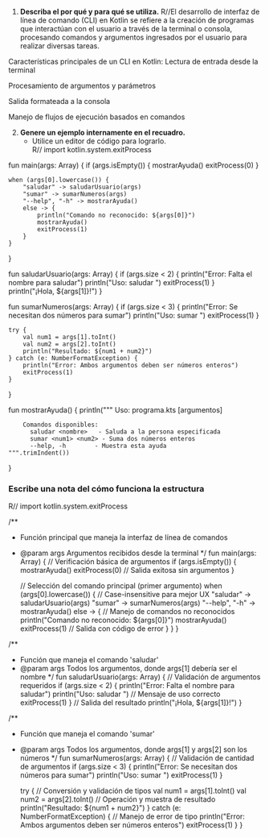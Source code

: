
1. **Describa el por qué y para qué se utiliza.** 
R//El desarrollo de interfaz de línea de comando (CLI) en Kotlin se refiere a la creación de programas que interactúan con el usuario a través de la terminal o consola, procesando comandos y argumentos ingresados por el usuario para realizar diversas tareas.

Características principales de un CLI en Kotlin:
Lectura de entrada desde la terminal

Procesamiento de argumentos y parámetros

Salida formateada a la consola

Manejo de flujos de ejecución basados en comandos

2. **Genere un ejemplo internamente en el recuadro.**  
   - Utilice un editor de código para lograrlo.  
R//
import kotlin.system.exitProcess

fun main(args: Array<String>) {
    if (args.isEmpty()) {
        mostrarAyuda()
        exitProcess(0)
    }

    when (args[0].lowercase()) {
        "saludar" -> saludarUsuario(args)
        "sumar" -> sumarNumeros(args)
        "--help", "-h" -> mostrarAyuda()
        else -> {
            println("Comando no reconocido: ${args[0]}")
            mostrarAyuda()
            exitProcess(1)
        }
    }
}

fun saludarUsuario(args: Array<String>) {
    if (args.size < 2) {
        println("Error: Falta el nombre para saludar")
        println("Uso: saludar <nombre>")
        exitProcess(1)
    }
    println("¡Hola, ${args[1]}!")
}

fun sumarNumeros(args: Array<String>) {
    if (args.size < 3) {
        println("Error: Se necesitan dos números para sumar")
        println("Uso: sumar <num1> <num2>")
        exitProcess(1)
    }
    
    try {
        val num1 = args[1].toInt()
        val num2 = args[2].toInt()
        println("Resultado: ${num1 + num2}")
    } catch (e: NumberFormatException) {
        println("Error: Ambos argumentos deben ser números enteros")
        exitProcess(1)
    }
}

fun mostrarAyuda() {
    println("""
        Uso: programa.kts <comando> [argumentos]
        
        Comandos disponibles:
          saludar <nombre>   - Saluda a la persona especificada
          sumar <num1> <num2> - Suma dos números enteros
          --help, -h        - Muestra esta ayuda
    """.trimIndent())
}




### Escribe una nota del cómo funciona la estructura  
R//
import kotlin.system.exitProcess

/**
 * Función principal que maneja la interfaz de línea de comandos
 * @param args Argumentos recibidos desde la terminal
 */
fun main(args: Array<String>) {
    // Verificación básica de argumentos
    if (args.isEmpty()) {
        mostrarAyuda()
        exitProcess(0)  // Salida exitosa sin argumentos
    }

    // Selección del comando principal (primer argumento)
    when (args[0].lowercase()) {  // Case-insensitive para mejor UX
        "saludar" -> saludarUsuario(args)
        "sumar" -> sumarNumeros(args)
        "--help", "-h" -> mostrarAyuda()
        else -> {
            // Manejo de comandos no reconocidos
            println("Comando no reconocido: ${args[0]}")
            mostrarAyuda()
            exitProcess(1)  // Salida con código de error
        }
    }
}

/**
 * Función que maneja el comando 'saludar'
 * @param args Todos los argumentos, donde args[1] debería ser el nombre
 */
fun saludarUsuario(args: Array<String>) {
    // Validación de argumentos requeridos
    if (args.size < 2) {
        println("Error: Falta el nombre para saludar")
        println("Uso: saludar <nombre>")  // Mensaje de uso correcto
        exitProcess(1)
    }
    // Salida del resultado
    println("¡Hola, ${args[1]}!")
}

/**
 * Función que maneja el comando 'sumar'
 * @param args Todos los argumentos, donde args[1] y args[2] son los números
 */
fun sumarNumeros(args: Array<String>) {
    // Validación de cantidad de argumentos
    if (args.size < 3) {
        println("Error: Se necesitan dos números para sumar")
        println("Uso: sumar <num1> <num2>")
        exitProcess(1)
    }
    
    try {
        // Conversión y validación de tipos
        val num1 = args[1].toInt()
        val num2 = args[2].toInt()
        // Operación y muestra de resultado
        println("Resultado: ${num1 + num2}")
    } catch (e: NumberFormatException) {
        // Manejo de error de tipo
        println("Error: Ambos argumentos deben ser números enteros")
        exitProcess(1)
    }
}
